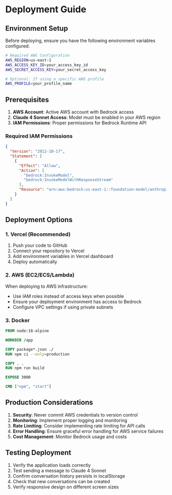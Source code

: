 # Deployment Guide

## Environment Setup

Before deploying, ensure you have the following environment variables configured:

```bash
# Required AWS Configuration
AWS_REGION=us-east-1
AWS_ACCESS_KEY_ID=your_access_key_id
AWS_SECRET_ACCESS_KEY=your_secret_access_key

# Optional: If using a specific AWS profile
AWS_PROFILE=your_profile_name
```

## Prerequisites

1. **AWS Account**: Active AWS account with Bedrock access
2. **Claude 4 Sonnet Access**: Model must be enabled in your AWS region
3. **IAM Permissions**: Proper permissions for Bedrock Runtime API

### Required IAM Permissions

```json
{
  "Version": "2012-10-17",
  "Statement": [
    {
      "Effect": "Allow",
      "Action": [
        "bedrock:InvokeModel",
        "bedrock:InvokeModelWithResponseStream"
      ],
      "Resource": "arn:aws:bedrock:us-east-1::foundation-model/anthropic.claude-sonnet-4-20250514-v1:0"
    }
  ]
}
```

## Deployment Options

### 1. Vercel (Recommended)

1. Push your code to GitHub
2. Connect your repository to Vercel
3. Add environment variables in Vercel dashboard
4. Deploy automatically

### 2. AWS (EC2/ECS/Lambda)

When deploying to AWS infrastructure:

- Use IAM roles instead of access keys when possible
- Ensure your deployment environment has access to Bedrock
- Configure VPC settings if using private subnets

### 3. Docker

```dockerfile
FROM node:18-alpine

WORKDIR /app

COPY package*.json ./
RUN npm ci --only=production

COPY . .
RUN npm run build

EXPOSE 3000

CMD ["npm", "start"]
```

## Production Considerations

1. **Security**: Never commit AWS credentials to version control
2. **Monitoring**: Implement proper logging and monitoring
3. **Rate Limiting**: Consider implementing rate limiting for API calls
4. **Error Handling**: Ensure graceful error handling for AWS service failures
5. **Cost Management**: Monitor Bedrock usage and costs

## Testing Deployment

1. Verify the application loads correctly
2. Test sending a message to Claude 4 Sonnet
3. Confirm conversation history persists in localStorage
4. Check that new conversations can be created
5. Verify responsive design on different screen sizes
